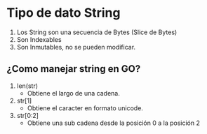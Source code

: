 # Tipo de dato String

1. Los String son una secuencia de Bytes (Slice de Bytes)
2. Son Indexables
3. Son Inmutables, no se pueden modificar.

## ¿Como manejar string en GO?

1. len(str) 
    * Obtiene el largo de una cadena.
2. str[1]
    * Obtiene el caracter en formato unicode.
2. str[0:2]
    * Obtiene una sub cadena desde la posición 0 a la posición 2


